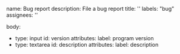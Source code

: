 name: Bug report
description: File a bug report
title: ''
labels: "bug"
assignees: ''

body:
  - type: input
    id: version
    attributes:
      label: program version
  - type: textarea
    id: description
    attributes:
      label: description
